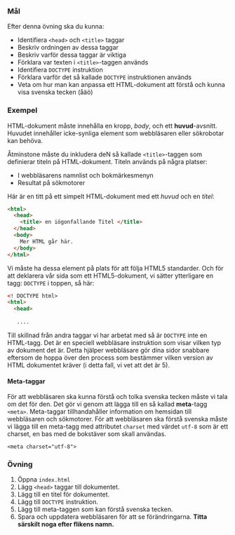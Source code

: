 ### Mål

Efter denna övning ska du kunna:

- Identifiera `<head>` och `<title>` taggar
- Beskriv ordningen av dessa taggar
- Beskriv varför dessa taggar är viktiga
- Förklara var texten i `<title>`-taggen används
- Identifiera `DOCTYPE` instruktion
- Förklara varför det så kallade `DOCTYPE` instruktionen används
- Veta om hur man kan anpassa ett HTML-dokument att förstå och kunna visa svenska tecken (åäö)

### Exempel

HTML-dokument måste innehålla en kropp, *body*, och ett **huvud**-avsnitt. Huvudet innehåller icke-synliga element som webbläsaren eller sökrobotar kan behöva.

Åtminstone måste du inkludera deN så kallade `<title>`-taggen som definierar titeln på HTML-dokument. Titeln används på några platser:
- I webbläsarens namnlist och bokmärkesmenyn
- Resultat på sökmotorer

Här är en titt på ett simpelt HTML-dokument med ett _huvud_ och en _titel_:

```html
<html>
  <head>
    <title> en iögonfallande Titel </title>
  </head>
  <body>
    Mer HTML går här.
  </body>
</html>
```

Vi måste ha dessa element på plats för att följa HTML5 standarder. Och för att deklarera vår sida som ett HTML5-dokument, vi sätter ytterligare en tagg: `DOCTYPE` i toppen, så här:

```html
<! DOCTYPE html>
<html>
  <head>
   
   ....
```

Till skillnad från andra taggar vi har arbetat med så är `DOCTYPE` inte en HTML-tagg. Det är en speciell webbläsare instruktion som visar vilken typ av dokument det är. Detta hjälper webbläsare gör dina sidor snabbare eftersom de hoppa över den process som bestämmer vilken version av HTML dokumentet kräver (i detta fall, vi vet att det är 5).

#### Meta-taggar
För att webbläsaren ska kunna förstå och tolka svenska tecken måste vi tala om det för den. Det gör vi genom att lägga till en så kallad **meta**-tagg `<meta>`. Meta-taggar tillhandahåller information om hemsidan till webbläsaren och sökmotorer. För att webbläsaren ska förstå svenska måste vi lägga till en meta-tagg med attributet `charset` med värdet `utf-8` som är ett charset, en bas med de bokstäver som skall användas.

``` 
<meta charset="utf-8">
```


### Övning
1. Öppna `index.html`
2. Lägg `<head>` taggar till dokumentet.
3. Lägg till en titel för dokumentet.
4. Lägg till `DOCTYPE` instruktion.
5. Lägg till meta-taggen som kan förstå svenska tecken.
5. Spara och uppdatera webbläsaren för att se förändringarna. **Titta särskilt noga efter flikens namn.**
